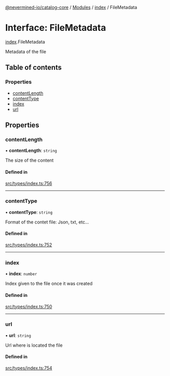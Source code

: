 [@nevermined-io/catalog-core](../README.md) / [Modules](../modules.md) / [index](../modules/index.md) / FileMetadata

# Interface: FileMetadata

[index](../modules/index.md).FileMetadata

Metadata of the file

## Table of contents

### Properties

- [contentLength](index.FileMetadata.md#contentlength)
- [contentType](index.FileMetadata.md#contenttype)
- [index](index.FileMetadata.md#index)
- [url](index.FileMetadata.md#url)

## Properties

### contentLength

• **contentLength**: `string`

The size of the content

#### Defined in

[src/types/index.ts:756](https://github.com/nevermined-io/components-catalog/blob/90fd3e0/lib/src/types/index.ts#L756)

___

### contentType

• **contentType**: `string`

Format of the contet file: Json, txt, etc...

#### Defined in

[src/types/index.ts:752](https://github.com/nevermined-io/components-catalog/blob/90fd3e0/lib/src/types/index.ts#L752)

___

### index

• **index**: `number`

Index given to the file once it was created

#### Defined in

[src/types/index.ts:750](https://github.com/nevermined-io/components-catalog/blob/90fd3e0/lib/src/types/index.ts#L750)

___

### url

• **url**: `string`

Url where is located the file

#### Defined in

[src/types/index.ts:754](https://github.com/nevermined-io/components-catalog/blob/90fd3e0/lib/src/types/index.ts#L754)
